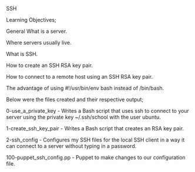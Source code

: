 SSH

Learning Objectives;

General What is a server.

Where servers usually live.

What is SSH.

How to create an SSH RSA key pair.

How to connect to a remote host using an SSH RSA key pair.

The advantage of using #!/usr/bin/env bash instead of /bin/bash.

Below were the files created and their respective output;

0-use_a_private_key - Writes a Bash script that uses ssh to connect to your server using the private key ~/.ssh/school with the user ubuntu.

1-create_ssh_key_pair - Writes a Bash script that creates an RSA key pair.

2-ssh_config - Configures my SSH files for the local SSH client in a way it can connect to a server without typing in a password.

100-puppet_ssh_config.pp - Puppet to make changes to our configuration file.
